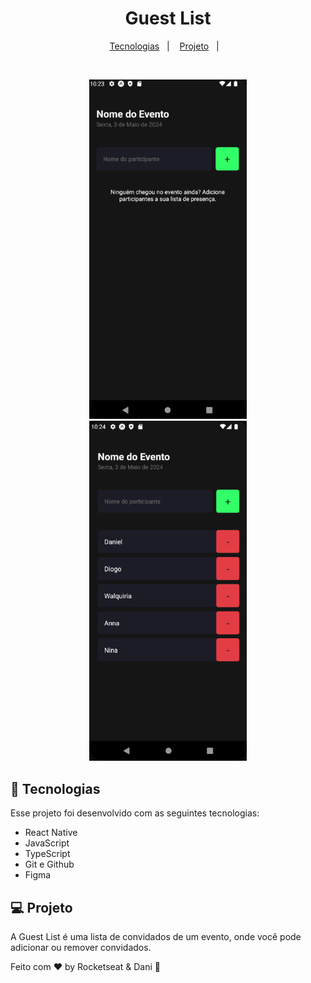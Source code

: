 <h1 align="center"> Guest List </h1>



<p align="center">
  <a href="#-tecnologias">Tecnologias</a>&nbsp;&nbsp;&nbsp;|&nbsp;&nbsp;&nbsp;
  <a href="#-projeto">Projeto</a>&nbsp;&nbsp;&nbsp;|&nbsp;&nbsp;&nbsp;
</p>


<br>

<p align="center">
  <img alt="projeto Guest List" src="preview1.png" width="50%" flex = 1>
  <img alt="projeto Guest List" src="preview2.png" width="50%" flex = 1>
</p>

## 🚀 Tecnologias

Esse projeto foi desenvolvido com as seguintes tecnologias:

- React Native
- JavaScript
- TypeScript
- Git e Github
- Figma

## 💻 Projeto

A Guest List é uma lista de convidados de um evento, onde você pode adicionar ou remover convidados.



Feito com ♥ by Rocketseat & Dani :wave: 

